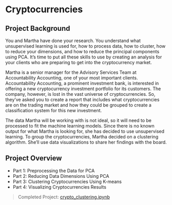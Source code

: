 # Cryptocurrencies

## Project Background
You and Martha have done your research. You understand what unsupervised learning is used for, how to process data, how to cluster, how to reduce your dimensions, and how to reduce the principal components using PCA. It’s time to put all these skills to use by creating an analysis for your clients who are preparing to get into the cryptocurrency market.

Martha is a senior manager for the Advisory Services Team at Accountability Accounting, one of your most important clients. Accountability Accounting, a prominent investment bank, is interested in offering a new cryptocurrency investment portfolio for its customers. The company, however, is lost in the vast universe of cryptocurrencies. So, they’ve asked you to create a report that includes what cryptocurrencies are on the trading market and how they could be grouped to create a classification system for this new investment.

The data Martha will be working with is not ideal, so it will need to be processed to fit the machine learning models. Since there is no known output for what Martha is looking for, she has decided to use unsupervised learning. To group the cryptocurrencies, Martha decided on a clustering algorithm. She’ll use data visualizations to share her findings with the board.

## Project Overview
* Part 1: Preprocessing the Data for PCA
* Part 2: Reducing Data Dimensions Using PCA
* Part 3: Clustering Cryptocurrencies Using K-means
* Part 4: Visualizing Cryptocurrencies Results

> Completed Project: [crypto_clustering.ipynb](https://github.com/jonathan-martin-jhm/Cryptocurrencies/blob/main/Resources/Starter_Code%20(1)/Starter_Code/crypto_clustering.ipynb)

